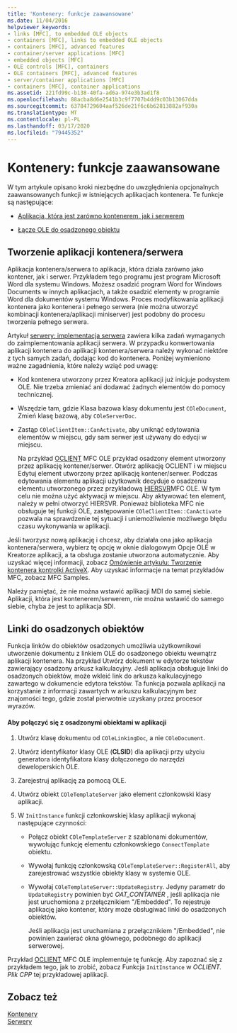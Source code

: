 ```yaml
---
title: 'Kontenery: funkcje zaawansowane'
ms.date: 11/04/2016
helpviewer_keywords:
- links [MFC], to embedded OLE objects
- containers [MFC], links to embedded OLE objects
- containers [MFC], advanced features
- container/server applications [MFC]
- embedded objects [MFC]
- OLE controls [MFC], containers
- OLE containers [MFC], advanced features
- server/container applications [MFC]
- containers [MFC], container applications
ms.assetid: 221fd99c-b138-40fa-ad6a-974e3b3ad1f8
ms.openlocfilehash: 88acba8d6e2541b3c9f7707b4dd9c03b13067dda
ms.sourcegitcommit: 63784729604aaf526de21f6c6b62813882af930a
ms.translationtype: MT
ms.contentlocale: pl-PL
ms.lasthandoff: 03/17/2020
ms.locfileid: "79445352"
---
```

# <a name="containers-advanced-features"></a>Kontenery: funkcje zaawansowane

W tym artykule opisano kroki niezbędne do uwzględnienia opcjonalnych zaawansowanych funkcji w istniejących aplikacjach kontenera. Te funkcje są następujące:

- [Aplikacja, która jest zarówno kontenerem, jak i serwerem](#_core_creating_a_container_server_application)

- [Łącze OLE do osadzonego obiektu](#_core_links_to_embedded_objects)

##  <a name="_core_creating_a_container_server_application"></a>Tworzenie aplikacji kontenera/serwera

Aplikacja kontenera/serwera to aplikacja, która działa zarówno jako kontener, jak i serwer. Przykładem tego programu jest program Microsoft Word dla systemu Windows. Możesz osadzić program Word for Windows Documents w innych aplikacjach, a także osadzić elementy w programie Word dla dokumentów systemu Windows. Proces modyfikowania aplikacji kontenera jako kontenera i pełnego serwera (nie można utworzyć kombinacji kontenera/aplikacji miniserver) jest podobny do procesu tworzenia pełnego serwera.

Artykuł [serwery: implementacja serwera](../mfc/servers-implementing-a-server.md) zawiera kilka zadań wymaganych do zaimplementowania aplikacji serwera. W przypadku konwertowania aplikacji kontenera do aplikacji kontenera/serwera należy wykonać niektóre z tych samych zadań, dodając kod do kontenera. Poniżej wymieniono ważne zagadnienia, które należy wziąć pod uwagę:

- Kod kontenera utworzony przez Kreatora aplikacji już inicjuje podsystem OLE. Nie trzeba zmieniać ani dodawać żadnych elementów do pomocy technicznej.

- Wszędzie tam, gdzie Klasa bazowa klasy dokumentu jest `COleDocument`, Zmień klasę bazową, aby `COleServerDoc`.

- Zastąp `COleClientItem::CanActivate`, aby uniknąć edytowania elementów w miejscu, gdy sam serwer jest używany do edycji w miejscu.

   Na przykład [OCLIENT](../overview/visual-cpp-samples.md) MFC OLE przykład osadzony element utworzony przez aplikację kontener/serwer. Otwórz aplikację OCLIENT i w miejscu Edytuj element utworzony przez aplikację kontener/serwer. Podczas edytowania elementu aplikacji użytkownik decyduje o osadzeniu elementu utworzonego przez przykładową [HIERSVR](../overview/visual-cpp-samples.md)MFC OLE. W tym celu nie można użyć aktywacji w miejscu. Aby aktywować ten element, należy w pełni otworzyć HIERSVR. Ponieważ biblioteka MFC nie obsługuje tej funkcji OLE, zastępowanie `COleClientItem::CanActivate` pozwala na sprawdzenie tej sytuacji i uniemożliwienie możliwego błędu czasu wykonywania w aplikacji.

Jeśli tworzysz nową aplikację i chcesz, aby działała ona jako aplikacja kontenera/serwera, wybierz tę opcję w oknie dialogowym Opcje OLE w Kreatorze aplikacji, a ta obsługa zostanie utworzona automatycznie. Aby uzyskać więcej informacji, zobacz [Omówienie artykułu: Tworzenie kontenera kontrolki ActiveX](../mfc/reference/creating-an-mfc-activex-control-container.md). Aby uzyskać informacje na temat przykładów MFC, zobacz MFC Samples.

Należy pamiętać, że nie można wstawić aplikacji MDI do samej siebie. Aplikacji, która jest kontenerem/serwerem, nie można wstawić do samego siebie, chyba że jest to aplikacja SDI.

##  <a name="_core_links_to_embedded_objects"></a>Linki do osadzonych obiektów

Funkcja linków do obiektów osadzonych umożliwia użytkownikowi utworzenie dokumentu z linkiem OLE do osadzonego obiektu wewnątrz aplikacji kontenera. Na przykład Utwórz dokument w edytorze tekstów zawierający osadzony arkusz kalkulacyjny. Jeśli aplikacja obsługuje linki do osadzonych obiektów, może wkleić link do arkusza kalkulacyjnego zawartego w dokumencie edytora tekstów. Ta funkcja pozwala aplikacji na korzystanie z informacji zawartych w arkuszu kalkulacyjnym bez znajomości tego, gdzie został pierwotnie uzyskany przez procesor wyrazów.

#### <a name="to-link-to-embedded-objects-in-your-application"></a>Aby połączyć się z osadzonymi obiektami w aplikacji

1. Utwórz klasę dokumentu od `COleLinkingDoc`, a nie `COleDocument`.

1. Utwórz identyfikator klasy OLE (**CLSID**) dla aplikacji przy użyciu generatora identyfikatora klasy dołączonego do narzędzi deweloperskich OLE.

1. Zarejestruj aplikację za pomocą OLE.

1. Utwórz obiekt `COleTemplateServer` jako element członkowski klasy aplikacji.

1. W `InitInstance` funkcji członkowskiej klasy aplikacji wykonaj następujące czynności:

   - Połącz obiekt `COleTemplateServer` z szablonami dokumentów, wywołując funkcję elementu członkowskiego `ConnectTemplate` obiektu.

   - Wywołaj funkcję członkowską `COleTemplateServer::RegisterAll`, aby zarejestrować wszystkie obiekty klasy w systemie OLE.

   - Wywołaj `COleTemplateServer::UpdateRegistry`. Jedyny parametr do `UpdateRegistry` powinien być *OAT_CONTAINER* , jeśli aplikacja nie jest uruchomiona z przełącznikiem "/Embedded". To rejestruje aplikację jako kontener, który może obsługiwać linki do osadzonych obiektów.

      Jeśli aplikacja jest uruchamiana z przełącznikiem "/Embedded", nie powinien zawierać okna głównego, podobnego do aplikacji serwerowej.

Przykład [OCLIENT](../overview/visual-cpp-samples.md) MFC OLE implementuje tę funkcję. Aby zapoznać się z przykładem tego, jak to zrobić, zobacz Funkcja `InitInstance` w *OCLIENT. Plik CPP* tej przykładowej aplikacji.

## <a name="see-also"></a>Zobacz też

[Kontenery](../mfc/containers.md)<br/>
[Serwery](../mfc/servers.md)
